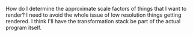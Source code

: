 How do I determine the approximate scale factors of things that I want to render? I need to avoid the whole issue of low resolution things getting rendered. I think I'll have the transformation stack be part of the actual program itself.
